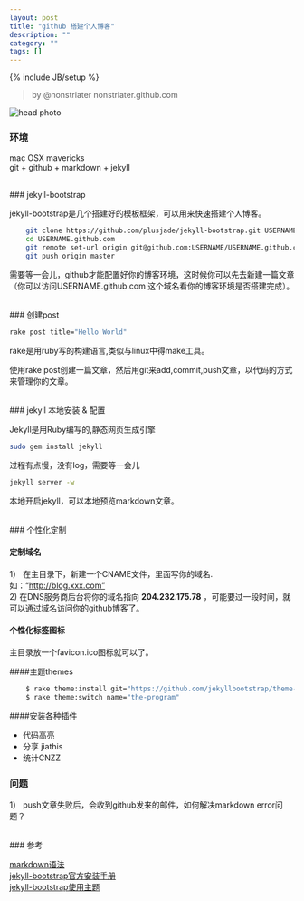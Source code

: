 ```yaml
---
layout: post
title: "github 搭建个人博客"
description: ""
category: ""
tags: []
---
```

{% include JB/setup %}


>by @nonstriater  nonstriater.github.com

![head photo](http://dc625.4shared.com/img/yZ94xUyZ/s7/matrix-geek-blue-binary-code-4.jpg)  

### 环境

mac OSX mavericks    
git + github + markdown + jekyll

<br/>
### jekyll-bootstrap 

jekyll-bootstrap是几个搭建好的模板框架，可以用来快速搭建个人博客。

```sh
    git clone https://github.com/plusjade/jekyll-bootstrap.git USERNAME.github.com
    cd USERNAME.github.com
    git remote set-url origin git@github.com:USERNAME/USERNAME.github.com.git
    git push origin master
```

需要等一会儿，github才能配置好你的博客环境，这时候你可以先去新建一篇文章（你可以访问USERNAME.github.com 这个域名看你的博客环境是否搭建完成）。

<br/>
### 创建post

```sh
rake post title="Hello World"
```

rake是用ruby写的构建语言,类似与linux中得make工具。

使用rake post创建一篇文章，然后用git来add,commit,push文章，以代码的方式来管理你的文章。

<br/>
### jekyll 本地安装 & 配置

Jekyll是用Ruby编写的,静态网页生成引擎

```sh
sudo gem install jekyll
```

过程有点慢，没有log，需要等一会儿

```sh
jekyll server -w
```

本地开启jekyll，可以本地预览markdown文章。


<br/>  
### 个性化定制

#### 定制域名

1）  在主目录下，新建一个CNAME文件，里面写你的域名.如：“http://blog.xxx.com”  
2)   在DNS服务商后台将你的域名指向 **204.232.175.78** ，可能要过一段时间，就可以通过域名访问你的github博客了。

#### 个性化标签图标

主目录放一个favicon.ico图标就可以了。

####主题themes

```sh
    $ rake theme:install git="https://github.com/jekyllbootstrap/theme-the-program.git"
    $ rake theme:switch name="the-program"
```


####安装各种插件
* 代码高亮
* 分享 jiathis
* 统计CNZZ


### 问题

1） push文章失败后，会收到github发来的邮件，如何解决markdown error问题？






<br/>
### 参考

[markdown语法](https://github.com/LearnShare/Learning-Markdown)  
[jekyll-bootstrap官方安装手册](http://jekyllbootstrap.com/usage/jekyll-quick-start.html)      
[jekyll-bootstrap使用主题](http://jekyllbootstrap.com/usage/jekyll-theming.html)




